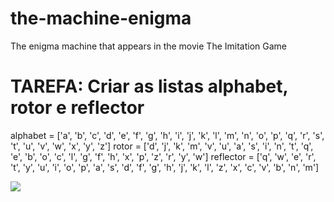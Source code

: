 # the-machine-enigma
The enigma machine that appears in the movie The Imitation Game

# TAREFA: Criar as listas alphabet, rotor e reflector
alphabet = ['a', 'b', 'c', 'd', 'e', 'f', 'g', 'h', 'i', 'j', 'k', 'l', 'm', 'n', 'o', 'p', 'q', 'r', 's', 't', 'u', 'v', 'w', 'x', 'y', 'z']
rotor = ['d', 'j', 'k', 'm', 'v', 'u', 'a', 's', 'i', 'n', 't', 'q', 'e', 'b', 'o', 'c', 'l', 'g', 'f', 'h', 'x', 'p', 'z', 'r', 'y', 'w']
reflector = ['q', 'w', 'e', 'r', 't', 'y', 'u', 'i', 'o', 'p', 'a', 's', 'd', 'f', 'g', 'h', 'j', 'k', 'l', 'z', 'x', 'c', 'v', 'b', 'n', 'm']

<img src="[https://www.example.com/images/dinosaur.jpg](https://www.bing.com/images/search?view=detailV2&ccid=kPotDC%2fF&id=CAB1E82E1F9F3EF12CFCEE38F0299E30CAE37C4A&thid=OIP.kPotDC_FESrLH6gkY-QDPwHaFb&mediaurl=https%3a%2f%2fimages5.alphacoders.com%2f413%2f413842.jpg&cdnurl=https%3a%2f%2fth.bing.com%2fth%2fid%2fR.90fa2d0c2fc5112acb1fa82463e4033f%3frik%3dSnzjyjCeKfA47g%26pid%3dImgRaw%26r%3d0&exph=1501&expw=2048&q=naruto+image&simid=608035750947341974&FORM=IRPRST&ck=BAD4EE2DFDC50B46A8D913FD7B370D4C&selectedIndex=0&itb=0&ajaxhist=0&ajaxserp=0)" />
